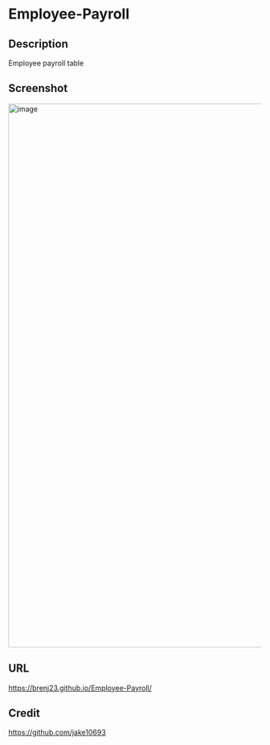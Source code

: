 # Employee-Payroll

## Description 
Employee payroll table

## Screenshot
<img width="1079" alt="image" src="![Screenshot 2024-03-19 at 4 51 31 PM (2)](https://github.com/brenj23/Employee-Payroll/assets/154111598/e7a48e25-f964-44e6-8115-b57c8ad2595f)">


## URL 
https://brenj23.github.io/Employee-Payroll/

## Credit
https://github.com/jake10693
